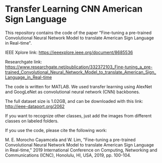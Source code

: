 # Transfer Learning CNN American Sign Language

This repository contains the code of the paper "Fine-tuning a pre-trained Convolutional Neural Network Model to translate American Sign Language in Real-time".

IEEE Xplore link:
https://ieeexplore.ieee.org/document/8685536

Researchgate link:
https://www.researchgate.net/publication/332372103_Fine-tuning_a_pre-trained_Convolutional_Neural_Network_Model_to_translate_American_Sign_Language_in_Real-time

The code is written for MATLAB.
We used transfer learning using AlexNet and GoogLeNet as convolutional neural network (CNN) backbones.

The full dataset size is 1.02GB, and can be downloaded with this link:
http://ieee-dataport.org/2062

If you want to recognize other classes, just add the images from different classes on labeled folders.

If you use the code, please cite the following work:

M. E. Morocho Cayamcela and W. Lim, "Fine-tuning a pre-trained Convolutional Neural Network Model to translate American Sign Language in Real-time," 2019 International Conference on Computing, Networking and Communications (ICNC), Honolulu, HI, USA, 2019, pp. 100-104.
